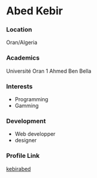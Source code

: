 # Abed Kebir

### Location

Oran/Algeria

### Academics

Université Oran 1 Ahmed Ben Bella

### Interests

- Programming
- Gamming

### Development

- Web developper
- designer


### Profile Link

[kebirabed](https://github.com/kebirabed)
